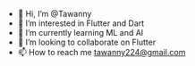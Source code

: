- 👋 Hi, I’m @Tawanny
- 👀 I’m interested in Flutter and Dart
- 🌱 I’m currently learning ML and AI
- 💞️ I’m looking to collaborate on Flutter 
- 📫 How to reach me tawanny224@gmail.com

<!---
Tawanny/Tawanny is a ✨ special ✨ repository because its `README.md` (this file) appears on your GitHub profile.
You can click the Preview link to take a look at your changes.
--->
